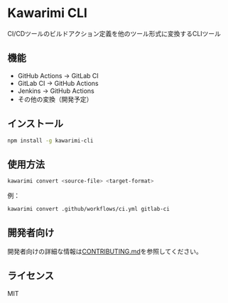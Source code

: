 # Kawarimi CLI

CI/CDツールのビルドアクション定義を他のツール形式に変換するCLIツール

## 機能

- GitHub Actions → GitLab CI
- GitLab CI → GitHub Actions
- Jenkins → GitHub Actions
- その他の変換（開発予定）

## インストール

```bash
npm install -g kawarimi-cli
```

## 使用方法

```bash
kawarimi convert <source-file> <target-format>
```

例：

```bash
kawarimi convert .github/workflows/ci.yml gitlab-ci
```

## 開発者向け

開発者向けの詳細な情報は[CONTRIBUTING.md](./CONTRIBUTING.md)を参照してください。

## ライセンス

MIT
